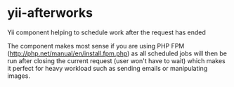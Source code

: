 yii-afterworks
==============

Yii component helping to schedule work after the request has ended

The component makes most sense if you are using PHP FPM (http://php.net/manual/en/install.fpm.php) as all scheduled jobs will then be run after closing the current request (user won't have to wait) which makes it perfect for heavy workload such as sending emails or manipulating images.
